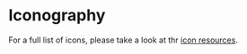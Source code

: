 # Iconography

<!--@include: @/.vitepress/to-be-done.md-->

For a full list of icons, please take a look at thr [icon resources](/resources/icons).

